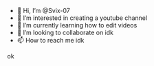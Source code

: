 - 👋 Hi, I’m @Svix-07
- 👀 I’m interested in creating a youtube channel
- 🌱 I’m currently learning how to edit videos
- 💞️ I’m looking to collaborate on idk
- 📫 How to reach me idk

<!---
Svix-07/Svix-07 is a ✨ special ✨ repository because its `README.md` (this file) appears on your GitHub profile.
You can click the Preview link to take a look at your changes.
---> ok
